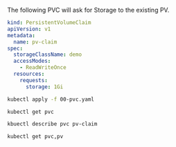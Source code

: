 The following PVC will ask for Storage to the existing PV.

```YAML
kind: PersistentVolumeClaim
apiVersion: v1
metadata:
  name: pv-claim
spec:
  storageClassName: demo
  accessModes:
    - ReadWriteOnce
  resources:
    requests:
      storage: 1Gi
```

```bash
kubectl apply -f 00-pvc.yaml
```

```bash
kubectl get pvc
```
```bash
kbuectl describe pvc pv-claim
```
```bash
kubectl get pvc,pv
```